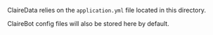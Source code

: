 ClaireData relies on the `application.yml` file located in this directory.

ClaireBot config files will also be stored here by default.
